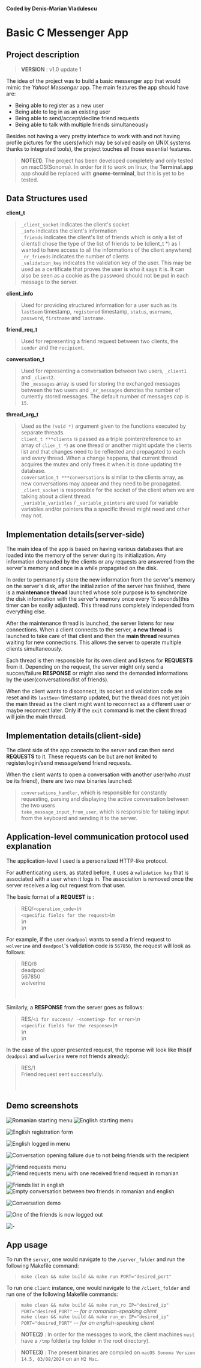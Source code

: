 #### Coded by Denis-Marian Vladulescu

# Basic C Messenger App

## Project description

> **VERSION** : v1.0 update 1

The idea of the project was to build a basic messenger app that would mimic the *Yahoo! Messenger* app. The main features the app should have are:
- Being able to register as a new user
- Being able to log in as an existing user
- Being able to send/accept/decline friend requests
- Being able to talk with multiple friends simultaneously

Besides not having a very pretty interface to work with and not having profile pictures for the users(which may be solved easily on UNIX systems thanks to integrated tools), the project touches all those essential features.

> **NOTE(1)**: The project has been developed completely and only tested on macOS(Sonoma). In order for it to work on linux, the **Terminal.app** app should be replaced with **gnome-terminal**, but this is yet to be tested.

## Data Structures used

**client_t**
> `_client_socket` indicates the client's socket\
> `_info` indicates the client's information\
> `_friends` indicates the client's list of friends which is only a list of clients(I chose the type of the list of friends to be (client_t *) as I wanted to have access to all the informations of the client anywhere)\
> `_nr_friends` indicates the number of clients\
> `_validation_key` indicates the validation key of the user. This may be used as a certificate that proves the user is who it says it is. It can also be seen as a cookie as the password should not be put in each message to the server.

**client_info**
> Used for providing structured information for a user such as its `lastSeen` timestamp, `registered` timestamp, `status`, `username`, `password`, `firstname` and `lastname`.

**friend_req_t**
> Used for representing a friend request between two clients, the `sender` and the `recipient`.

**conversation_t**
> Used for representing a conversation between two users, `_client1` and `_client2`.\
> the `_messages` array is used for storing the exchanged messages between the two users and `_nr_messages` denotes the number of currently stored messages. The default number of messages cap is `15`.

**thread_arg_t**
> Used as the `(void *)` argument given to the functions executed by separate threads.\
> `client_t ***clients` is passed as a triple pointer(reference to an array of `clien_t *`) as one thread or another might update the clients list and that changes need to be reflected and propagated to each and every thread. When a change happens, that current thread acquires the mutex and only frees it when it is done updating the database.\
> `conversation_t ***conversations` is similar to the clients array, as new conversations may appear and they need to be propagated.\
> `_client_socket` is responsible for the socket of the client when we are talking about a client thread.\
> `_variable_variables` / `_variable_pointers` are used for variable variables and/or pointers tha a specific thread might need and other may not.


## Implementation details(server-side)

The main idea of the app is based on having various databases that are loaded into the memory of the server during its initialization. Any information demanded by the clients or any requests are answered from the server's memory and once in a while propagated on the disk.

In order to permanently store the new information from the server's memory on the server's disk, after the initialization of the server has finished, there is a **maintenance thread** launched whose sole purpose is to synchronize the disk information with the server's memory once every 15 seconds(this timer can be easily adjusted). This thread runs completely independed from everything else.

After the maintenance thread is launched, the server listens for new connections. When a client connects to the server, **a new thread** is launched to take care of that client and then the **main thread** resumes waiting for new connections. This allows the server to operate multiple clients simultaneously.

Each thread is then responsible for its own client and listens for **REQUESTS** from it. Depending on the request, the server might only send a succes/failure **RESPONSE** or might also send the demanded informations by the user(conversations/list of friends).

When the client wants to disconnect, its socket and validation code are reset and its `lastSeen` timestamp updated, but the thread does not yet join the main thread as the client might want to reconnect as a different user or maybe reconnect later. Only if the `exit` command is met the client thread will join the main thread.


## Implementation details(client-side)

The client side of the app connects to the server and can then send **REQUESTS** to it. These requests can be but are not limited to register/login/send message/send friend requests.

When the client wants to open a conversation with another user(who *must* be its friend), there are two new binaries launched:
> `conversations_handler`, which is responsible for constantly requesting, parsing and displaying the active conversation between the two users\
> `take_message_input_from_user`, which is responsible for taking input from the keyboard and sending it to the server.


## Application-level communication protocol used explanation

The application-level I used is a personalized HTTP-like protocol.

For authenticating users, as stated before, it uses a `validation key` that is associated with a user when it logs in. The association is removed once the server receives a log out request from that user.

The basic format of a **REQUEST** is :
> REQ/`<operation_code>`*\n*\
> `<specific fields for the request>`*\n*\
> *\n*\
> *\n*

For example, if the user `deadpool` wants to send a friend request to `wolverine` and `deadpool`'s validation code is `567850`, the request will look as follows:

> REQ/6\
> deadpool\
> 567850\
> wolverine\
> ‎ \
> ‎ 

Similarly, a **RESPONSE** from the server goes as follows:
> RES/`<1 for success/ -<someting> for error>`*\n*\
> `<specific fields for the response>`*\n*\
> *\n*\
> *\n*

In the case of the upper presented request, the reponse will look like this(if `deadpool` and `wolverine` were not friends already):

> RES/1\
> Friend request sent successfully.\
> ‎ \
> ‎ 


## Demo screenshots
![Romanian starting menu](<demo_screenshots/Screenshot 2024-07-31 at 20.16.20.png>)
![English starting menu](<demo_screenshots/Screenshot 2024-07-31 at 20.16.34.png>)

![English registration form](<demo_screenshots/Screenshot 2024-07-31 at 20.16.57.png>)

![English logged in menu](<demo_screenshots/Screenshot 2024-07-31 at 20.17.18.png>)

![Conversation opening failure due to not being friends with the recipient](<demo_screenshots/Screenshot 2024-07-31 at 20.19.03.png>)

![Friend requests menu](<demo_screenshots/Screenshot 2024-07-31 at 20.19.14.png>)
![Friend requests menu with one received friend request in romanian](<demo_screenshots/Screenshot 2024-07-31 at 20.19.30.png>)

![Friends list in english](<demo_screenshots/Screenshot 2024-07-31 at 20.19.43.png>)
![Empty conversation between two friends in romanian and english](<demo_screenshots/Screenshot 2024-07-31 at 20.20.20.png>)

![Conversation demo](<demo_screenshots/Screenshot 2024-07-31 at 20.21.07.png>)

![One of the friends is now logged out](<demo_screenshots/Screenshot 2024-07-31 at 20.21.18.png>)

![-](<demo_screenshots/Screenshot 2024-07-31 at 20.21.22.png>)

## App usage

To run the `server`, one would navigate to the `/server_folder` and run the following Makefile command:

> `make clean && make build && make run PORT="desired_port"`

To run one `client` instance, one would navigate to the `/client_folder` and run one of the following Makefile commands:

> `make clean && make build && make run_ro IP="desired_ip" PORT="desired_PORT"` *-- for a romanian-speaking client*\
> `make clean && make build && make run_en IP="desired_ip" PORT="desired_PORT"` *-- for an english-speaking client*

> **NOTE(2)** : In order for the messages to work, the client machines `must` have a `/tmp` folder(a `tmp` folder in the root directory).

> **NOTE(3)** : The present binaries are compiled on `macOS Sonoma Version 14.5, 03/08/2024` on an `M2 Mac`.